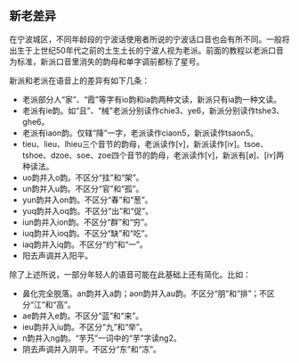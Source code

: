 ## 新老差异

在宁波城区，不同年龄段的宁波话使用者所说的宁波话口音也会有所不同。一般将出生于上世纪50年代之前的土生土长的宁波人视为老派。前面的教程以老派口音为标准，新派口音里消失的韵母和单字调前都标了星号。

新派和老派在语音上的差异有如下几条：

- 老派部分人“家”、“霞”等字有io韵和ia韵两种文读，新派只有ia韵一种文读。
- 老派有ie韵。如“且”、“械”老派分别读作chie3、ye6，新派分别读作tshe3、ghe6。
- 老派有iaon韵。仅辖“降”一字，老派读作ciaon5，新派读作tsaon5。
- tieu、lieu、lhieu三个音节的韵母，老派读作[ʏ]，新派读作[iʏ]。tsoe、tshoe、dzoe、soe、zoe四个音节的韵母，老派读作[ʏ]，新派有[ø]、[iʏ]两种读法。
- uo韵并入o韵。不区分“挂”和“架”。
- un韵并入u韵。不区分“官”和“孤”。
- yun韵并入on韵。不区分“春”和“葱”。
- yuq韵并入oq韵。不区分“出”和“促”。
- iun韵并入ion韵。不区分“群”和“穷”。
- iuq韵并入ioq韵。不区分“缺”和“吃”。
- iaq韵并入iq韵。不区分“约”和“一”。
- 阳去声调并入阳平。

除了上述所说，一部分年轻人的语音可能在此基础上还有简化。比如：

- 鼻化完全脱落。an韵并入a韵；aon韵并入au韵。不区分“朋”和“排”；不区分“江”和“高”。
- ae韵并入e韵。不区分“蓝”和“来”。
- ieu韵并入iu韵。不区分“九”和“举”。
- n韵并入ng韵。“芋艿”一词中的“芋”字读ng2。
- 阴去声调并入阴平。不区分“东”和“冻”。